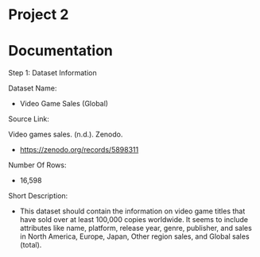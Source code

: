 # Project 2

# Documentation
Step 1:
Dataset Information

Dataset Name: 
- Video Game Sales (Global)

Source Link:

Video games sales. (n.d.). Zenodo.
- https://zenodo.org/records/5898311

Number Of Rows:
- 16,598

Short Description:
- This dataset should contain the information on video game titles that have sold over at least 100,000 copies worldwide. It seems to include attributes like name, platform, release year, genre, publisher, and sales in North America, Europe, Japan, Other region sales, and Global sales (total).


